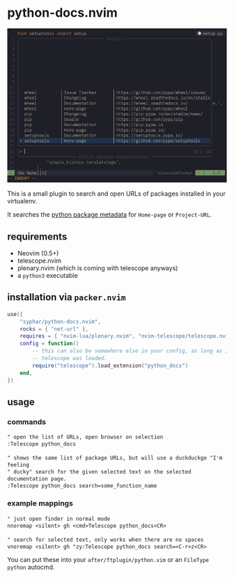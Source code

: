 # python-docs.nvim

![python-docs.nvim DEMO](assets/example.png "python-docs.nvim DEMO")

This is a small plugin to search and open URLs of packages installed in your
virtualenv.

It searches the [python package metadata](https://peps.python.org/pep-0345/) for
`Home-page` or `Project-URL`.

## requirements

* Neovim (0.5+)
* telescope.nvim
* plenary.nvim (which is coming with telescope anyways)
* a `python3` executable

## installation via `packer.nvim`

```lua
use({
    "syphar/python-docs.nvim",
    rocks = { "net-url" },
    requires = { "nvim-lua/plenary.nvim", "nvim-telescope/telescope.nvim" },
    config = function()
        -- this can also be somewhere else in your config, as long as it's after
        -- telescope was loaded.
        require("telescope").load_extension("python_docs")
    end,
})
```

## usage

### commands

```vim
" open the list of URLs, open browser on selection
:Telescope python_docs

" shows the same list of package URLs, but will use a duckduckgo "I'm feeling
" ducky" search for the given selected text on the selected documentation page.
:Telescope python_docs search=some_function_name
```

### example mappings

```vim
" just open finder in normal mode
nnoremap <silent> gh <cmd>Telescope python_docs<CR>

" search for selected text, only works when there are no spaces
vnoremap <silent> gh "zy:Telescope python_docs search=<C-r>z<CR>
```

You can put these into your `after/ftplugin/python.vim` or an `FileType python` autocmd.
